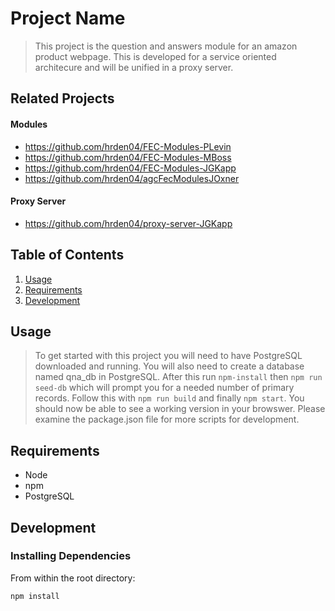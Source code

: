 # Project Name

> This project is the question and answers module for an amazon product webpage. This is developed for a service oriented architecure and will be unified in a proxy server.

## Related Projects

  #### Modules
  - https://github.com/hrden04/FEC-Modules-PLevin
  - https://github.com/hrden04/FEC-Modules-MBoss
  - https://github.com/hrden04/FEC-Modules-JGKapp
  - https://github.com/hrden04/agcFecModulesJOxner

  #### Proxy Server
  - https://github.com/hrden04/proxy-server-JGKapp

## Table of Contents

1. [Usage](#Usage)
1. [Requirements](#requirements)
1. [Development](#development)

## Usage

> To get started with this project you will need to have PostgreSQL downloaded and running. You will also need to create a database named qna_db in PostgreSQL. After this run `npm-install` then `npm run seed-db` which will prompt you for a needed number of primary records. Follow this with `npm run build` and finally `npm start`. You should now be able to see a working version in your browswer. Please examine the package.json file for more scripts for development.

## Requirements

- Node
- npm
- PostgreSQL

## Development

### Installing Dependencies

From within the root directory:

```sh
npm install
```

